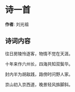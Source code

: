 # 诗一首

**作者**: 刘光祖

## 诗词内容

往日房陵怜逐客，物情不觉在天涯。

十年来作六州长，四海共知双鬓华。

封内半为胡敌践，路傍时问野人家。

京山初入京西道，晚景轻风旆脚斜。

